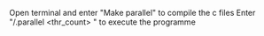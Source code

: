 Open terminal and enter "Make parallel" to compile the c files
Enter "/.parallel <thr_count> <seed> <promp>" to execute the programme 
